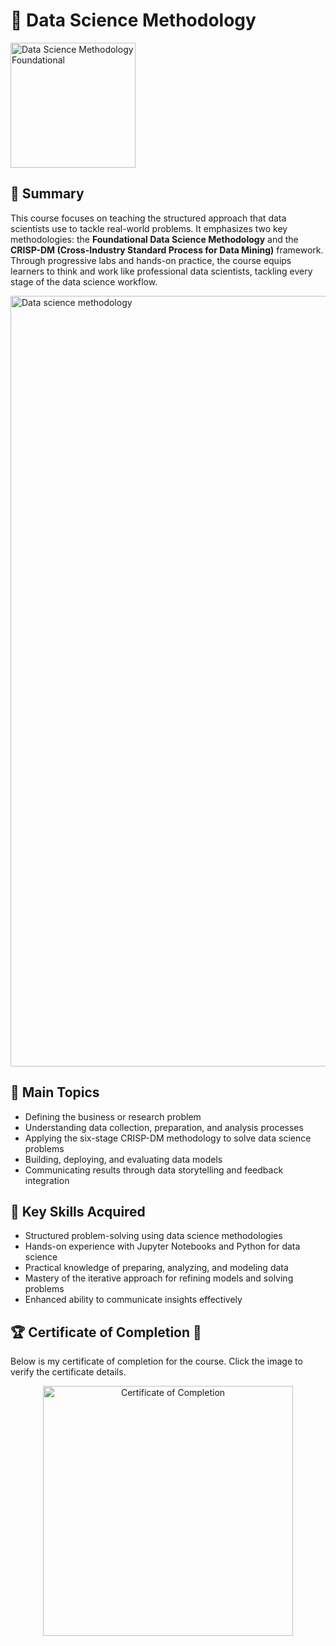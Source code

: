 # 🧠 Data Science Methodology

<img src="https://github.com/user-attachments/assets/3f619696-73e8-4e99-8466-0bd48346489d" alt="Data Science Methodology Foundational" width="200">

## 📄 Summary  
This course focuses on teaching the structured approach that data scientists use to tackle real-world problems. It emphasizes two key methodologies: the **Foundational Data Science Methodology** and the **CRISP-DM (Cross-Industry Standard Process for Data Mining)** framework. Through progressive labs and hands-on practice, the course equips learners to think and work like professional data scientists, tackling every stage of the data science workflow.  

<img width="1233" alt="Data science methodology" src="https://github.com/user-attachments/assets/8a0ee04a-ec9a-4654-8f5b-e87ccd6a8a74" />

## 📑 Main Topics  
- Defining the business or research problem  
- Understanding data collection, preparation, and analysis processes  
- Applying the six-stage CRISP-DM methodology to solve data science problems  
- Building, deploying, and evaluating data models  
- Communicating results through data storytelling and feedback integration  

## 🔑 Key Skills Acquired  
- Structured problem-solving using data science methodologies  
- Hands-on experience with Jupyter Notebooks and Python for data science  
- Practical knowledge of preparing, analyzing, and modeling data  
- Mastery of the iterative approach for refining models and solving problems  
- Enhanced ability to communicate insights effectively  

## 🏆 Certificate of Completion 🚀  
Below is my certificate of completion for the course. Click the image to verify the certificate details.  

<p align="center">  
  <a href="YOUR_CERTIFICATE_LINK"><img src="YOUR_IMAGE_LINK" alt="Certificate of Completion" height="400"></a>  
</p>  

